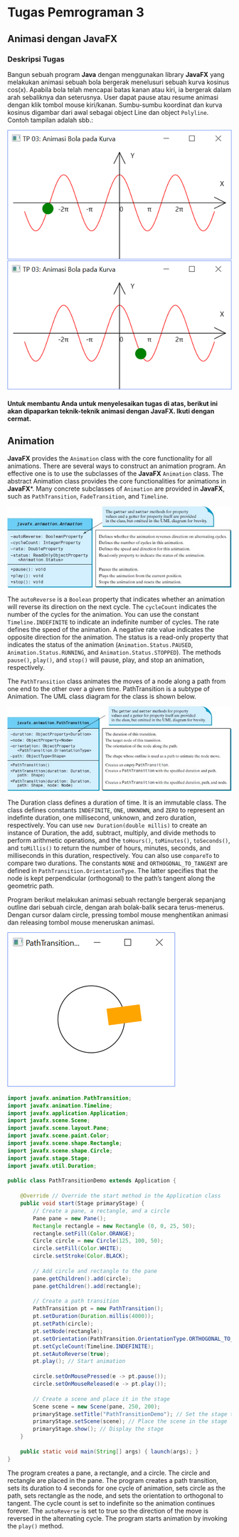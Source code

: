 # Tugas Pemrograman 3

## Animasi dengan JavaFX

### Deskripsi Tugas

Bangun sebuah program **Java** dengan menggunakan library **JavaFX** yang melakukan animasi sebuah bola bergerak menelusuri sebuah kurva kosinus cos(x). Apabila bola telah mencapai batas kanan atau kiri, ia bergerak dalam arah sebaliknya dan seterusnya. User dapat pause atau resume animasi dengan klik tombol mouse kiri/kanan. Sumbu-sumbu koordinat dan kurva kosinus digambar dari awal sebagai object Line dan object ```Polyline```. Contoh tampilan adalah sbb.:

![Default State](images/default_state_1.png)
![Default State](images/default_state_2.png)

#### Untuk membantu Anda untuk menyelesaikan tugas di atas, berikut ini akan dipaparkan teknik-teknik animasi dengan JavaFX. Ikuti dengan cermat.

## Animation

**JavaFX** provides the ```Animation``` class with the core functionality for all animations. There are several ways to construct an animation program. An effective one is to use the subclasses of the **JavaFX** ```Animation``` class. The abstract Animation class provides the core functionalities for animations in **JavaFX***. Many concrete subclasses of ```Animation``` are provided in **JavaFX**, such as ```PathTransition```, ```FadeTransition```, and ```Timeline```.

![Animation Class Diagram](images/class_diagram_Animation.png)

The ```autoReverse``` is a ```Boolean``` property that indicates whether an animation will reverse its direction on the next cycle. The ```cycleCount``` indicates the number of the cycles for the animation. You can use the constant ```Timeline.INDEFINITE``` to indicate an indefinite number of cycles. The rate defines the speed of the animation. A negative rate value indicates the opposite direction for the animation. The status is a read-only property that indicates the status of the animation (```Animation.Status.PAUSED```, ```Animation.Status.RUNNING```, and ```Animation.Status.STOPPED```). The methods ```pause()```, ```play()```, and ```stop()``` will pause, play, and stop an animation, respectively.

The ```PathTransition``` class animates the moves of a node along a path from one end to the other over a given time. PathTransition is a subtype of Animation. The UML class diagram for the class is shown below.

![PathTransition Class Diagram](images/class_diagram_PathTransition.png)

The Duration class defines a duration of time. It is an immutable class. The class defines constants ```INDEFINITE```, ```ONE```, ```UNKNOWN```, and ```ZERO``` to represent an indefinte duration, one millisecond, unknown, and zero duration, respectively. You can use ```new Duration(double millis)``` to create an instance of Duration, the add, subtract, multiply, and divide methods to perform arithmetic operations, and the ```toHours()```, ```toMinutes()```, ```toSeconds()```, and ```toMillis()``` to return the number of hours, minutes, seconds, and milliseconds in this duration, respectively. You can also use ```compareTo``` to compare two durations. The constants ```NONE``` and ```ORTHOGONAL_TO_TANGENT``` are defined in ```PathTransition.OrientationType```. The latter specifies that the node is kept perpendicular (orthogonal) to the path’s tangent along the geometric path.

Program berikut melakukan animasi sebuah rectangle bergerak sepanjang outline dari sebuah circle, dengan arah bolak-balik secara terus-menerus. Dengan cursor dalam circle, pressing tombol mouse menghentikan animasi dan releasing tombol mouse meneruskan animasi.

![Sample PathTransition](images/sample_path_transition.png)

```java
import javafx.animation.PathTransition;
import javafx.animation.Timeline;
import javafx.application.Application;
import javafx.scene.Scene;
import javafx.scene.layout.Pane;
import javafx.scene.paint.Color;
import javafx.scene.shape.Rectangle;
import javafx.scene.shape.Circle;
import javafx.stage.Stage;
import javafx.util.Duration;

public class PathTransitionDemo extends Application {
    
    @Override // Override the start method in the Application class
    public void start(Stage primaryStage) {
        // Create a pane, a rectangle, and a circle
        Pane pane = new Pane();
        Rectangle rectangle = new Rectangle (0, 0, 25, 50);
        rectangle.setFill(Color.ORANGE);
        Circle circle = new Circle(125, 100, 50);
        circle.setFill(Color.WHITE);
        circle.setStroke(Color.BLACK);

        // Add circle and rectangle to the pane
        pane.getChildren().add(circle);
        pane.getChildren().add(rectangle);

        // Create a path transition
        PathTransition pt = new PathTransition();
        pt.setDuration(Duration.millis(4000));
        pt.setPath(circle);
        pt.setNode(rectangle);
        pt.setOrientation(PathTransition.OrientationType.ORTHOGONAL_TO_TANGENT);
        pt.setCycleCount(Timeline.INDEFINITE);
        pt.setAutoReverse(true);
        pt.play(); // Start animation

        circle.setOnMousePressed(e -> pt.pause());
        circle.setOnMouseReleased(e -> pt.play());

        // Create a scene and place it in the stage
        Scene scene = new Scene(pane, 250, 200);
        primaryStage.setTitle("PathTransitionDemo"); // Set the stage title
        primaryStage.setScene(scene); // Place the scene in the stage
        primaryStage.show(); // Display the stage
    }

    public static void main(String[] args) { launch(args); }
}
```

The program creates a pane, a rectangle, and a circle. The circle and rectangle are placed in the pane. The program creates a path transition, sets its duration to 4 seconds for one cycle of animation, sets circle as the path, sets rectangle as the node, and sets the orientation to orthogonal to tangent. The cycle count is set to indefinite so the animation continues forever. The ```autoReverse``` is set to true so the direction of the move is reversed in the alternating cycle. The program starts animation by invoking the ```play()``` method.